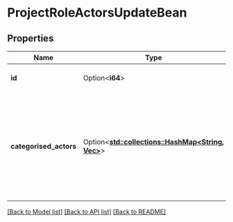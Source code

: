 # ProjectRoleActorsUpdateBean

## Properties

Name | Type | Description | Notes
------------ | ------------- | ------------- | -------------
**id** | Option<**i64**> | The ID of the project role. Use [Get all project roles](#api-rest-api-2-role-get) to get a list of project role IDs. | [optional][readonly]
**categorised_actors** | Option<[**std::collections::HashMap<String, Vec<String>>**](Vec.md)> | The actors to add to the project role. Add groups using `atlassian-group-role-actor` and a list of group names. For example, `\"atlassian-group-role-actor\":[\"another\",\"administrators\"]}`. Add users using `atlassian-user-role-actor` and a list of account IDs. For example, `\"atlassian-user-role-actor\":[\"12345678-9abc-def1-2345-6789abcdef12\", \"abcdef12-3456-789a-bcde-f123456789ab\"]`. | [optional]

[[Back to Model list]](../README.md#documentation-for-models) [[Back to API list]](../README.md#documentation-for-api-endpoints) [[Back to README]](../README.md)


